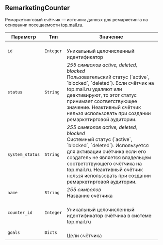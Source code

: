 
## RemarketingCounter

Ремаркетинговый счётчик — источник данных для ремаркетинга на основании
посещаемости [top.mail.ru](http://top.mail.ru/).

<table>
    <thead>
        <tr><th>Параметр</th><th>Тип</th><th>Значение</th></tr>
    </thead>
    <tbody>
        <tr>
            <td><code>id</code></td>
            <td><code>Integer</code></td>
            <td><br />Уникальный целочисленный идентификатор</td>
        </tr><tr>
            <td><code>status</code></td>
            <td><code>String</code></td>
            <td><em>255 символов</em> <em>active, deleted, blocked</em><br />Пользовательский статус (`active`, `blocked`, `deleted`). Если счётчик
на top.mail.ru удаляют или деактивируют, то этот статус принимает
соответствующее значение. Неактивный счётчик нельзя использовать при
создании ремаркетирговой аудитории.</td>
        </tr><tr>
            <td><code>system_status</code></td>
            <td><code>String</code></td>
            <td><em>255 символов</em> <em>active, deleted, blocked</em><br />Системный статус (`active`, `blocked`, `deleted`). Используется для
активации счётчика если его создатель не является владельцем
соответствующего счётчика на top.mail.ru. Неактивный счётчик нельзя
использовать при создании ремаркетирговой аудитории.</td>
        </tr><tr>
            <td><code>name</code></td>
            <td><code>String</code></td>
            <td><em>255 символов</em> <br />Название счётчика</td>
        </tr><tr>
            <td><code>counter_id</code></td>
            <td><code>Integer</code></td>
            <td><br />Уникальный целочисленный идентификатор счётчика в системе top.mail.ru</td>
        </tr><tr>
            <td><code>goals</code></td>
            <td><code>Dicts</code></td>
            <td><br />Цели счётчика</td>
        </tr>
    </tbody>
</table>